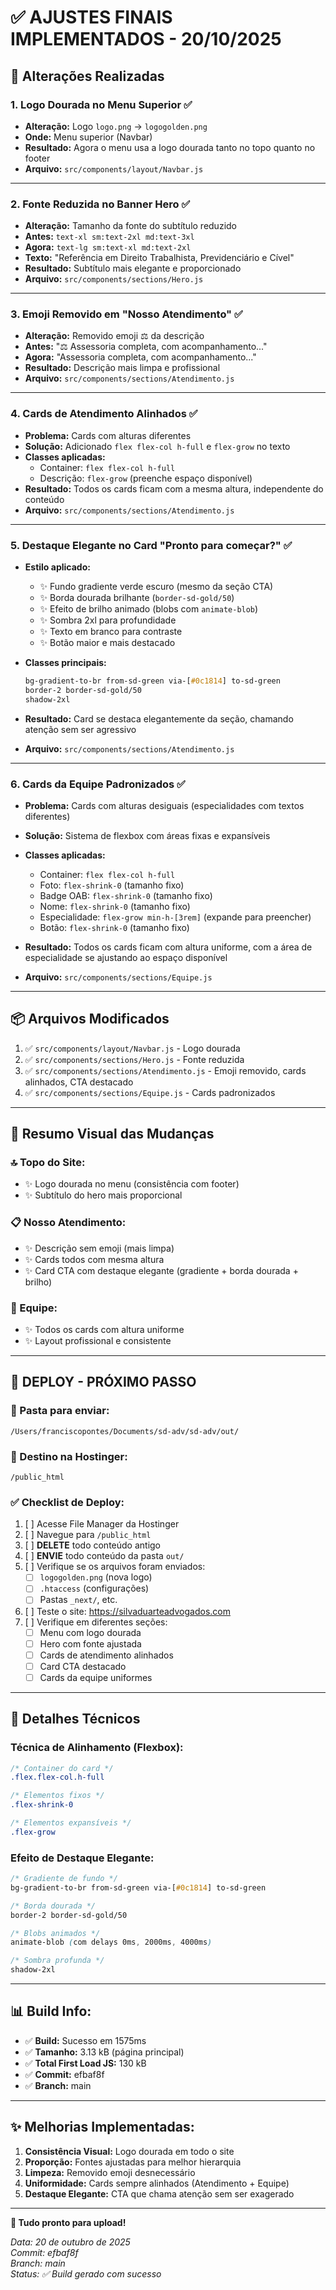 # ✅ AJUSTES FINAIS IMPLEMENTADOS - 20/10/2025

## 🎨 Alterações Realizadas

### 1. **Logo Dourada no Menu Superior** ✅
- **Alteração:** Logo `logo.png` → `logogolden.png`
- **Onde:** Menu superior (Navbar)
- **Resultado:** Agora o menu usa a logo dourada tanto no topo quanto no footer
- **Arquivo:** `src/components/layout/Navbar.js`

---

### 2. **Fonte Reduzida no Banner Hero** ✅
- **Alteração:** Tamanho da fonte do subtítulo reduzido
- **Antes:** `text-xl sm:text-2xl md:text-3xl`
- **Agora:** `text-lg sm:text-xl md:text-2xl`
- **Texto:** "Referência em Direito Trabalhista, Previdenciário e Cível"
- **Resultado:** Subtítulo mais elegante e proporcionado
- **Arquivo:** `src/components/sections/Hero.js`

---

### 3. **Emoji Removido em "Nosso Atendimento"** ✅
- **Alteração:** Removido emoji ⚖️ da descrição
- **Antes:** "⚖️ Assessoria completa, com acompanhamento..."
- **Agora:** "Assessoria completa, com acompanhamento..."
- **Resultado:** Descrição mais limpa e profissional
- **Arquivo:** `src/components/sections/Atendimento.js`

---

### 4. **Cards de Atendimento Alinhados** ✅
- **Problema:** Cards com alturas diferentes
- **Solução:** Adicionado `flex flex-col h-full` e `flex-grow` no texto
- **Classes aplicadas:**
  - Container: `flex flex-col h-full`
  - Descrição: `flex-grow` (preenche espaço disponível)
- **Resultado:** Todos os cards ficam com a mesma altura, independente do conteúdo
- **Arquivo:** `src/components/sections/Atendimento.js`

---

### 5. **Destaque Elegante no Card "Pronto para começar?"** ✅
- **Estilo aplicado:**
  - ✨ Fundo gradiente verde escuro (mesmo da seção CTA)
  - ✨ Borda dourada brilhante (`border-sd-gold/50`)
  - ✨ Efeito de brilho animado (blobs com `animate-blob`)
  - ✨ Sombra 2xl para profundidade
  - ✨ Texto em branco para contraste
  - ✨ Botão maior e mais destacado

- **Classes principais:**
  ```css
  bg-gradient-to-br from-sd-green via-[#0c1814] to-sd-green
  border-2 border-sd-gold/50
  shadow-2xl
  ```

- **Resultado:** Card se destaca elegantemente da seção, chamando atenção sem ser agressivo
- **Arquivo:** `src/components/sections/Atendimento.js`

---

### 6. **Cards da Equipe Padronizados** ✅
- **Problema:** Cards com alturas desiguais (especialidades com textos diferentes)
- **Solução:** Sistema de flexbox com áreas fixas e expansíveis
- **Classes aplicadas:**
  - Container: `flex flex-col h-full`
  - Foto: `flex-shrink-0` (tamanho fixo)
  - Badge OAB: `flex-shrink-0` (tamanho fixo)
  - Nome: `flex-shrink-0` (tamanho fixo)
  - Especialidade: `flex-grow min-h-[3rem]` (expande para preencher)
  - Botão: `flex-shrink-0` (tamanho fixo)

- **Resultado:** Todos os cards ficam com altura uniforme, com a área de especialidade se ajustando ao espaço disponível
- **Arquivo:** `src/components/sections/Equipe.js`

---

## 📦 Arquivos Modificados

1. ✅ `src/components/layout/Navbar.js` - Logo dourada
2. ✅ `src/components/sections/Hero.js` - Fonte reduzida
3. ✅ `src/components/sections/Atendimento.js` - Emoji removido, cards alinhados, CTA destacado
4. ✅ `src/components/sections/Equipe.js` - Cards padronizados

---

## 🎯 Resumo Visual das Mudanças

### 🔝 Topo do Site:
- ✨ Logo dourada no menu (consistência com footer)
- ✨ Subtítulo do hero mais proporcional

### 📋 Nosso Atendimento:
- ✨ Descrição sem emoji (mais limpa)
- ✨ Cards todos com mesma altura
- ✨ Card CTA com destaque elegante (gradiente + borda dourada + brilho)

### 👥 Equipe:
- ✨ Todos os cards com altura uniforme
- ✨ Layout profissional e consistente

---

## 🚀 DEPLOY - PRÓXIMO PASSO

### 📁 Pasta para enviar:
```
/Users/franciscopontes/Documents/sd-adv/sd-adv/out/
```

### 🎯 Destino na Hostinger:
```
/public_html
```

### ✅ Checklist de Deploy:

1. [ ] Acesse File Manager da Hostinger
2. [ ] Navegue para `/public_html`
3. [ ] **DELETE** todo conteúdo antigo
4. [ ] **ENVIE** todo conteúdo da pasta `out/`
5. [ ] Verifique se os arquivos foram enviados:
   - [ ] `logogolden.png` (nova logo)
   - [ ] `.htaccess` (configurações)
   - [ ] Pastas `_next/`, etc.
6. [ ] Teste o site: https://silvaduarteadvogados.com
7. [ ] Verifique em diferentes seções:
   - [ ] Menu com logo dourada
   - [ ] Hero com fonte ajustada
   - [ ] Cards de atendimento alinhados
   - [ ] Card CTA destacado
   - [ ] Cards da equipe uniformes

---

## 🎨 Detalhes Técnicos

### Técnica de Alinhamento (Flexbox):

```css
/* Container do card */
.flex.flex-col.h-full

/* Elementos fixos */
.flex-shrink-0

/* Elementos expansíveis */
.flex-grow
```

### Efeito de Destaque Elegante:

```css
/* Gradiente de fundo */
bg-gradient-to-br from-sd-green via-[#0c1814] to-sd-green

/* Borda dourada */
border-2 border-sd-gold/50

/* Blobs animados */
animate-blob (com delays 0ms, 2000ms, 4000ms)

/* Sombra profunda */
shadow-2xl
```

---

## 📊 Build Info:

- ✅ **Build:** Sucesso em 1575ms
- ✅ **Tamanho:** 3.13 kB (página principal)
- ✅ **Total First Load JS:** 130 kB
- ✅ **Commit:** efbaf8f
- ✅ **Branch:** main

---

## ✨ Melhorias Implementadas:

1. **Consistência Visual:** Logo dourada em todo o site
2. **Proporção:** Fontes ajustadas para melhor hierarquia
3. **Limpeza:** Removido emoji desnecessário
4. **Uniformidade:** Cards sempre alinhados (Atendimento + Equipe)
5. **Destaque Elegante:** CTA que chama atenção sem ser exagerado

---

**🎉 Tudo pronto para upload!**

_Data: 20 de outubro de 2025_  
_Commit: efbaf8f_  
_Branch: main_  
_Status: ✅ Build gerado com sucesso_
